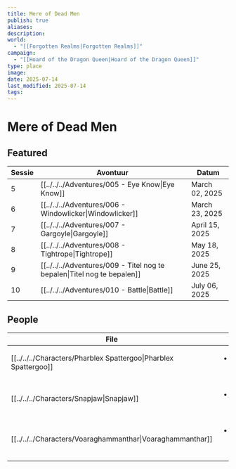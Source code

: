 ```yaml
---
title: Mere of Dead Men
publish: true
aliases: 
description: 
world:
  - "[[Forgotten Realms|Forgotten Realms]]"
campaign:
  - "[[Hoard of the Dragon Queen|Hoard of the Dragon Queen]]"
type: place
image: 
date: 2025-07-14
last_modified: 2025-07-14
tags: 
---
```

# Mere of Dead Men
## Featured
| Sessie | Avontuur                                                                   | Datum          |
| ------ | -------------------------------------------------------------------------- | -------------- |
| 5      | [[../../../Adventures/005 - Eye Know\|Eye Know]]                         | March 02, 2025 |
| 6      | [[../../../Adventures/006 - Windowlicker\|Windowlicker]]                 | March 23, 2025 |
| 7      | [[../../../Adventures/007 - Gargoyle\|Gargoyle]]                         | April 15, 2025 |
| 8      | [[../../../Adventures/008 - Tightrope\|Tightrope]]                       | May 18, 2025   |
| 9      | [[../../../Adventures/009 - Titel nog te bepalen\|Titel nog te bepalen]] | June 25, 2025  |
| 10     | [[../../../Adventures/010 - Battle\|Battle]]                             | July 06, 2025  |

## People
| File                                                               | Faction                                                                           | Description                         |
| ------------------------------------------------------------------ | --------------------------------------------------------------------------------- | ----------------------------------- |
| [[../../../Characters/Pharblex Spattergoo\|Pharblex Spattergoo]] | <ul><li>[[content/Factions/Bullywug tribe.md\|Bullywug tribe]]</li></ul>         | Chief of Bullywug tribe             |
| [[../../../Characters/Snapjaw\|Snapjaw]]                         | <ul><li>[[content/Factions/Lizardfolk tribe.md\|Lizardfolk tribe]]</li></ul>     | Future chief of the Lizardmen tribe |
| [[../../../Characters/Voaraghammanthar\|Voaraghammanthar]]       | <ul><li>[[content/Factions/Cult of the Dragon.md\|Cult of the Dragon]]</li></ul> | \-                                  |

